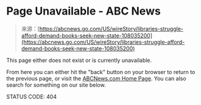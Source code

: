 <!--yml
category: 未分类
date: 2024-05-27 15:01:21
-->

# Page Unavailable - ABC News

> 来源：[https://abcnews.go.com/US/wireStory/libraries-struggle-afford-demand-books-seek-new-state-108035200](https://abcnews.go.com/US/wireStory/libraries-struggle-afford-demand-books-seek-new-state-108035200)

This page either does not exist or is currently unavailable.

From here you can either hit the "back" button on your browser to return to the previous page, or visit the [ABCNews.com Home Page](/). You can also search for something on our site below.

STATUS CODE: 404
